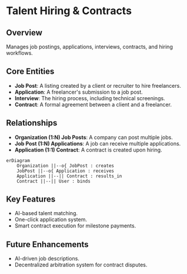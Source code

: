 # Talent Hiring & Contracts

## Overview
Manages job postings, applications, interviews, contracts, and hiring workflows.

## Core Entities
- **Job Post**: A listing created by a client or recruiter to hire freelancers.
- **Application**: A freelancer's submission to a job post.
- **Interview**: The hiring process, including technical screenings.
- **Contract**: A formal agreement between a client and a freelancer.

## Relationships
- **Organization (1:N) Job Posts**: A company can post multiple jobs.
- **Job Post (1:N) Applications**: A job can receive multiple applications.
- **Application (1:1) Contract**: A contract is created upon hiring.

```mermaid
erDiagram
    Organization ||--o{ JobPost : creates
    JobPost ||--o{ Application : receives
    Application ||--|| Contract : results_in
    Contract ||--|| User : binds
```

## Key Features
- AI-based talent matching.
- One-click application system.
- Smart contract execution for milestone payments.

## Future Enhancements
- AI-driven job descriptions.
- Decentralized arbitration system for contract disputes.
